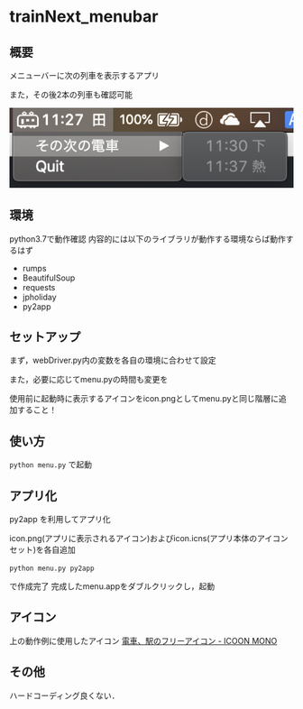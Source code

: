 # trainNext_menubar

## 概要
メニューバーに次の列車を表示するアプリ

また，その後2本の列車も確認可能

![](スクリーンショット.png)


## 環境
python3.7で動作確認
内容的には以下のライブラリが動作する環境ならば動作するはず

+ rumps
+ BeautifulSoup
+ requests
+ jpholiday
+ py2app


## セットアップ
まず，webDriver.py内の変数を各自の環境に合わせて設定

また，必要に応じてmenu.pyの時間も変更を

使用前に起動時に表示するアイコンをicon.pngとしてmenu.pyと同じ階層に追加すること！


## 使い方

`python menu.py`
で起動


## アプリ化
py2app を利用してアプリ化

icon.png(アプリに表示されるアイコン)およびicon.icns(アプリ本体のアイコンセット)を各自追加

`python menu.py py2app`

で作成完了
完成したmenu.appをダブルクリックし，起動


## アイコン
上の動作例に使用したアイコン
[電車、駅のフリーアイコン - ICOON MONO](http://icooon-mono.com/11945-%E9%9B%BB%E8%BB%8A%E3%80%81%E9%A7%85%E3%81%AE%E3%83%95%E3%83%AA%E3%83%BC%E3%82%A2%E3%82%A4%E3%82%B3%E3%83%B3/)

## その他
ハードコーディング良くない．
